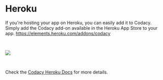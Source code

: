 # Heroku

If you're hosting your app on Heroku, you can easily add it to Codacy.
Simply add the Codacy add-on available in the Heroku App Store to your
app.
<https://elements.heroku.com/addons/codacy>

 

![](/hc/en-us/article_attachments/203970119/heroku-app-store.png)

 

Check the [Codacy Heroku
Docs](https://devcenter.heroku.com/articles/codacy#provisioning-the-add-on)
for more details.

 

 

 
